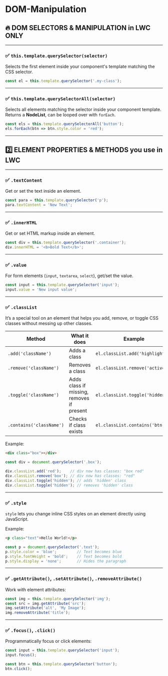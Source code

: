 
# DOM-Manipulation

## 🔥 DOM SELECTORS & MANIPULATION in LWC ONLY

---

### ✅ `this.template.querySelector(selector)`  
Selects the first element inside your component's template matching the CSS selector.

```js
const el = this.template.querySelector('.my-class');
```

---

### ✅ `this.template.querySelectorAll(selector)`  
Selects all elements matching the selector inside your component template.  
Returns a **NodeList**, can be looped over with `forEach`.

```js
const els = this.template.querySelectorAll('button');  
els.forEach(btn => btn.style.color = 'red');  
```

---

## 2️⃣ ELEMENT PROPERTIES & METHODS you use in LWC

---

### ✅ `.textContent`  
Get or set the text inside an element.

```js
const para = this.template.querySelector('p');
para.textContent = 'New Text';
```

---

### ✅ `.innerHTML`  
Get or set HTML markup inside an element.

```js
const div = this.template.querySelector('.container');
div.innerHTML = '<b>Bold Text</b>';
```

---

### ✅ `.value`  
For form elements (`input`, `textarea`, `select`), get/set the value.

```js
const input = this.template.querySelector('input');
input.value = 'New input value';
```

---

### ✅ `.classList`  
It’s a special tool on an element that helps you add, remove, or toggle CSS classes without messing up other classes.

| Method                   | What it does                              | Example                          |
| ------------------------ | ----------------------------------------- | -------------------------------- |
| `.add('className')`      | Adds a class                              | `el.classList.add('highlight');` |
| `.remove('className')`   | Removes a class                           | `el.classList.remove('active');` |
| `.toggle('className')`   | Adds class if missing, removes if present | `el.classList.toggle('hidden');` |
| `.contains('className')` | Checks if class exists                    | `el.classList.contains('btn');`  |

Example:

```html
<div class="box"></div>
```

```js
const div = document.querySelector('.box');

div.classList.add('red');    // div now has classes: "box red"
div.classList.remove('box'); // div now has classes: "red"
div.classList.toggle('hidden'); // adds 'hidden' class
div.classList.toggle('hidden'); // removes 'hidden' class
```

---

### ✅ `.style`  
`style` lets you change inline CSS styles on an element directly using JavaScript.

Example:

```html
<p class="text">Hello World!</p>
```

```js
const p = document.querySelector('.text');
p.style.color = 'blue';         // Text becomes blue
p.style.fontWeight = 'bold';    // Text becomes bold
p.style.display = 'none';       // Hides the paragraph
```

---

### ✅ `.getAttribute()`, `.setAttribute()`, `.removeAttribute()`  
Work with element attributes:

```js
const img = this.template.querySelector('img');
const src = img.getAttribute('src');
img.setAttribute('alt', 'My Image');
img.removeAttribute('title');
```

---

### ✅ `.focus()`, `.click()`  
Programmatically focus or click elements:

```js
const input = this.template.querySelector('input');
input.focus();

const btn = this.template.querySelector('button');
btn.click();
```
